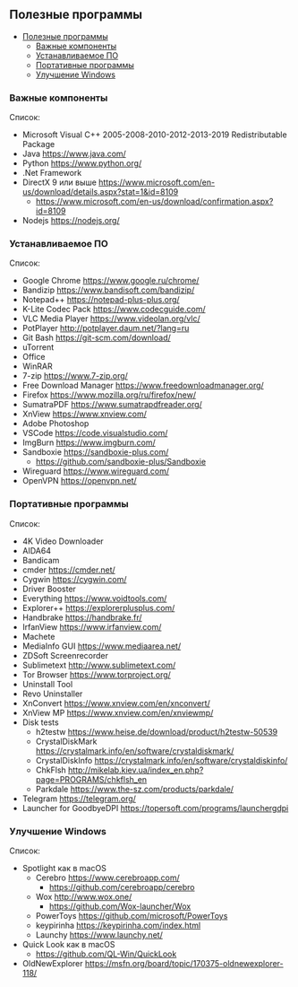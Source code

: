 ## Полезные программы

- [Полезные программы](#полезные-программы)
  - [Важные компоненты](#важные-компоненты)
  - [Устанавливаемое ПО](#устанавливаемое-по)
  - [Портативные программы](#портативные-программы)
  - [Улучшение Windows](#улучшение-windows)


### Важные компоненты

Список:

* Microsoft Visual C++ 2005-2008-2010-2012-2013-2019 Redistributable Package
* Java https://www.java.com/
* Python https://www.python.org/
* .Net Framework
* DirectX 9 или выше https://www.microsoft.com/en-us/download/details.aspx?stat=1&id=8109
  * https://www.microsoft.com/en-us/download/confirmation.aspx?id=8109
* Nodejs https://nodejs.org/

### Устанавливаемое ПО

Список:

* Google Chrome https://www.google.ru/chrome/
* Bandizip https://www.bandisoft.com/bandizip/
* Notepad++ https://notepad-plus-plus.org/
* K-Lite Codec Pack https://www.codecguide.com/
* VLC Media Player https://www.videolan.org/vlc/
* PotPlayer http://potplayer.daum.net/?lang=ru
* Git Bash https://git-scm.com/download/
* uTorrent
* Office
* WinRAR
* 7-zip https://www.7-zip.org/
* Free Download Manager https://www.freedownloadmanager.org/
* Firefox https://www.mozilla.org/ru/firefox/new/
* SumatraPDF https://www.sumatrapdfreader.org/
* XnView https://www.xnview.com/
* Adobe Photoshop
* VSCode https://code.visualstudio.com/
* ImgBurn https://www.imgburn.com/
* Sandboxie https://sandboxie-plus.com/
  * https://github.com/sandboxie-plus/Sandboxie
* Wireguard https://www.wireguard.com/
* OpenVPN https://openvpn.net/

### Портативные программы

Список:

* 4K Video Downloader
* AIDA64
* Bandicam
* cmder https://cmder.net/
* Cygwin https://cygwin.com/
* Driver Booster
* Everything https://www.voidtools.com/
* Explorer++ https://explorerplusplus.com/
* Handbrake https://handbrake.fr/
* IrfanView https://www.irfanview.com/
* Machete
* MediaInfo GUI https://www.mediaarea.net/
* ZDSoft Screenrecorder
* Sublimetext http://www.sublimetext.com/
* Tor Browser https://www.torproject.org/
* Uninstall Tool
* Revo Uninstaller
* XnConvert https://www.xnview.com/en/xnconvert/
* XnView MP https://www.xnview.com/en/xnviewmp/
* Disk tests
  * h2testw https://www.heise.de/download/product/h2testw-50539
  * CrystalDiskMark https://crystalmark.info/en/software/crystaldiskmark/
  * CrystalDiskInfo https://crystalmark.info/en/software/crystaldiskinfo/
  * ChkFlsh http://mikelab.kiev.ua/index_en.php?page=PROGRAMS/chkflsh_en
  * Parkdale https://www.the-sz.com/products/parkdale/
* Telegram https://telegram.org/
* Launcher for GoodbyeDPI https://topersoft.com/programs/launchergdpi

### Улучшение Windows

Список:

* Spotlight как в macOS
  * Cerebro https://www.cerebroapp.com/
    * https://github.com/cerebroapp/cerebro
  * Wox http://www.wox.one/
    * https://github.com/Wox-launcher/Wox
  * PowerToys https://github.com/microsoft/PowerToys
  * keypirinha https://keypirinha.com/index.html
  * Launchy https://www.launchy.net/
* Quick Look как в macOS
  * https://github.com/QL-Win/QuickLook
* OldNewExplorer https://msfn.org/board/topic/170375-oldnewexplorer-118/